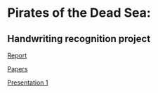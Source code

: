 # Pirates of the Dead Sea: 
## Handwriting recognition project

[Report](https://www.overleaf.com/7712926279ydtkjbhwzrhd)


[Papers](https://drive.google.com/drive/folders/17-tgWwNroZO8sRHVJ1ln5i2H5L8TQzax?usp=sharing)

[Presentation 1](https://docs.google.com/presentation/d/16jejOMVlfCAnSlChEQipPRfqp9na2dn3ROQFwbu-AuE/edit?usp=sharing)
